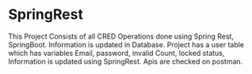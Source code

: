 # SpringRest
This Project Consists of all CRED Operations done using Spring Rest, SpringBoot.
Information is updated in Database.
Project has a user table which has variables Email, password, invalid Count, locked status, Information is updated using SpringRest.
Apis are checked on postman.
